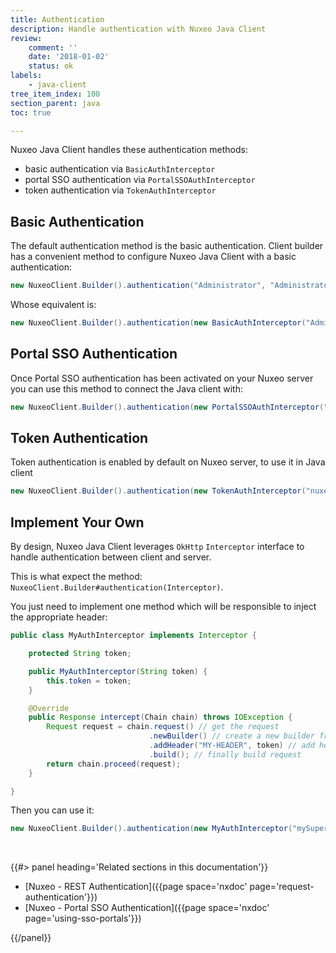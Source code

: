 ```yaml
---
title: Authentication
description: Handle authentication with Nuxeo Java Client
review:
    comment: ''
    date: '2018-01-02'
    status: ok
labels:
    - java-client
tree_item_index: 100
section_parent: java
toc: true

---
```


Nuxeo Java Client handles these authentication methods:
- basic authentication via `BasicAuthInterceptor`
- portal SSO authentication via `PortalSSOAuthInterceptor`
- token authentication via `TokenAuthInterceptor`

## Basic Authentication

The default authentication method is the basic authentication. Client builder has a convenient method to configure Nuxeo Java Client with a basic authentication:
```java
new NuxeoClient.Builder().authentication("Administrator", "Administrator");
```

Whose equivalent is:
```java
new NuxeoClient.Builder().authentication(new BasicAuthInterceptor("Administrator", "Administrator"));
```

## Portal SSO Authentication

Once Portal SSO authentication has been activated on your Nuxeo server you can use this method to connect the Java client with:
```java
new NuxeoClient.Builder().authentication(new PortalSSOAuthInterceptor("Administrator", "nuxeo5secretkey"));
```

## Token Authentication

Token authentication is enabled by default on Nuxeo server, to use it in Java client
```java
new NuxeoClient.Builder().authentication(new TokenAuthInterceptor("nuxeoToken"));
```

## Implement Your Own

By design, Nuxeo Java Client leverages `OkHttp` `Interceptor` interface to handle authentication between client and server.

This is what expect the method: `NuxeoClient.Builder#authentication(Interceptor)`.

You just need to implement one method which will be responsible to inject the appropriate header:
```java
public class MyAuthInterceptor implements Interceptor {

    protected String token;

    public MyAuthInterceptor(String token) {
        this.token = token;
    }

    @Override
    public Response intercept(Chain chain) throws IOException {
        Request request = chain.request() // get the request
                               .newBuilder() // create a new builder from it
                               .addHeader("MY-HEADER", token) // add header
                               .build(); // finally build request
        return chain.proceed(request);
    }

}
```

Then you can use it:
```java
new NuxeoClient.Builder().authentication(new MyAuthInterceptor("mySuperToken"));
```

&nbsp;

<div class="row" data-equalizer data-equalize-on="medium"><div class="column medium-6">{{#> panel heading='Related sections in this documentation'}}

- [Nuxeo - REST Authentication]({{page space='nxdoc' page='request-authentication'}})
- [Nuxeo - Portal SSO Authentication]({{page space='nxdoc' page='using-sso-portals'}})

{{/panel}}</div></div>

&nbsp;
